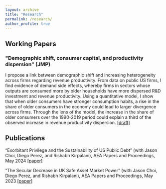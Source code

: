 ```yaml
---
layout: archive
title: "Research"
permalink: /research/
author_profile: true
---
```


## Working Papers

### "Demographic shift, consumer capital, and productivity dispersion" (JMP)
I propose a link between demographic shift and increasing heterogeneity across firms regarding revenue productivity. From data on public US firms, I find evidence of demand side effects, whereby firms in sectors whose outputs are consumed more by older households have more dispersed R&D investment and revenue productivity. Using a quantitative model, I show that when older consumers have stronger consumption habits, a rise in the share of older consumers in the economy could lead to larger divergence across firms. Through the lens of the model, the increase in the share of older consumers over the 1990-2019 period could explain a third of the observed increase in revenue productivity dispersion. [[draft]](http://qddang.github.io/files/draft2.pdf)

## Publications

“Exorbitant Privilege and the Sustainability of US Public Debt” (with Jason Choi, Diego Perez, and Rishabh Kirpalani), AEA Papers and Proceedings, May 2024 [[paper]](http://qddang.github.io/files/CDKP_UK.pdf)

“The Secular Decrease in UK Safe Asset Market Power” (with Jason Choi, Diego Perez, and Rishabh Kirpalani), AEA Papers and Proceedings, May 2023 [[paper]](http://qddang.github.io/files/CDKP_USdebt_nber.pdf)
